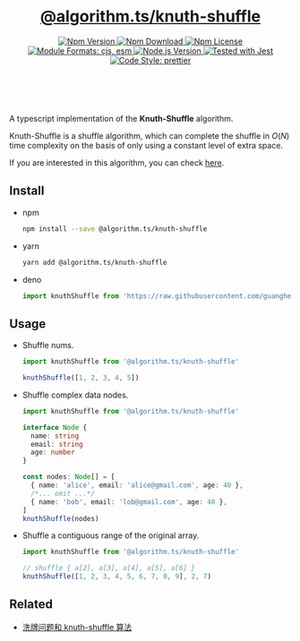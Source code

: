 <header>
  <h1 align="center">
    <a href="https://github.com/guanghechen/algorithm.ts/tree/main/packages/knuth-shuffle#readme">@algorithm.ts/knuth-shuffle</a>
  </h1>
  <div align="center">
    <a href="https://www.npmjs.com/package/@algorithm.ts/knuth-shuffle">
      <img
        alt="Npm Version"
        src="https://img.shields.io/npm/v/@algorithm.ts/knuth-shuffle.svg"
      />
    </a>
    <a href="https://www.npmjs.com/package/@algorithm.ts/knuth-shuffle">
      <img
        alt="Npm Download"
        src="https://img.shields.io/npm/dm/@algorithm.ts/knuth-shuffle.svg"
      />
    </a>
    <a href="https://www.npmjs.com/package/@algorithm.ts/knuth-shuffle">
      <img
        alt="Npm License"
        src="https://img.shields.io/npm/l/@algorithm.ts/knuth-shuffle.svg"
      />
    </a>
    <a href="#install">
      <img
        alt="Module Formats: cjs, esm"
        src="https://img.shields.io/badge/module_formats-cjs%2C%20esm-green.svg"
      />
    </a>
    <a href="https://github.com/nodejs/node">
      <img
        alt="Node.js Version"
        src="https://img.shields.io/node/v/@algorithm.ts/knuth-shuffle"
      />
    </a>
    <a href="https://github.com/facebook/jest">
      <img
        alt="Tested with Jest"
        src="https://img.shields.io/badge/tested_with-jest-9c465e.svg"
      />
    </a>
    <a href="https://github.com/prettier/prettier">
      <img
        alt="Code Style: prettier"
        src="https://img.shields.io/badge/code_style-prettier-ff69b4.svg?style=flat-square"
      />
    </a>
  </div>
</header>
<br/>


A typescript implementation of the **Knuth-Shuffle** algorithm.

Knuth-Shuffle is a shuffle algorithm, which can complete the shuffle in $O(N)$
time complexity on the basis of only using a constant level of extra space.

If you are interested in this algorithm, you can check [here][knuth-shuffle].


## Install

* npm

  ```bash
  npm install --save @algorithm.ts/knuth-shuffle
  ```

* yarn

  ```bash
  yarn add @algorithm.ts/knuth-shuffle
  ```

* deno

  ```typescript
  import knuthShuffle from 'https://raw.githubusercontent.com/guanghechen/algorithm.ts/main/packages/knuth-shuffle/src/index.ts'
  ```

## Usage

* Shuffle nums.

  ```typescript
  import knuthShuffle from '@algorithm.ts/knuth-shuffle'

  knuthShuffle([1, 2, 3, 4, 5])
  ```

* Shuffle complex data nodes.

  ```typescript
  import knuthShuffle from '@algorithm.ts/knuth-shuffle'

  interface Node {
    name: string
    email: string
    age: number
  }

  const nodes: Node[] = [
    { name: 'alice', email: 'alice@gmail.com', age: 40 },
    /*... omit ...*/
    { name: 'bob', email: 'lob@gmail.com', age: 40 },
  ]
  knuthShuffle(nodes)
  ```

* Shuffle a contiguous range of the original array.

  ```typescript
  import knuthShuffle from '@algorithm.ts/knuth-shuffle'

  // shuffle { a[2], a[3], a[4], a[5], a[6] }
  knuthShuffle([1, 2, 3, 4, 5, 6, 7, 8, 9], 2, 7)
  ```

## Related

* [洗牌问题和 knuth-shuffle 算法][knuth-shuffle]


[homepage]: https://github.com/guanghechen/algorithm.ts/tree/main/packages/knuth-shuffle#readme
[knuth-shuffle]: https://me.guanghechen.com/post/algorithm/shuffle/#heading-knuth-shuffle